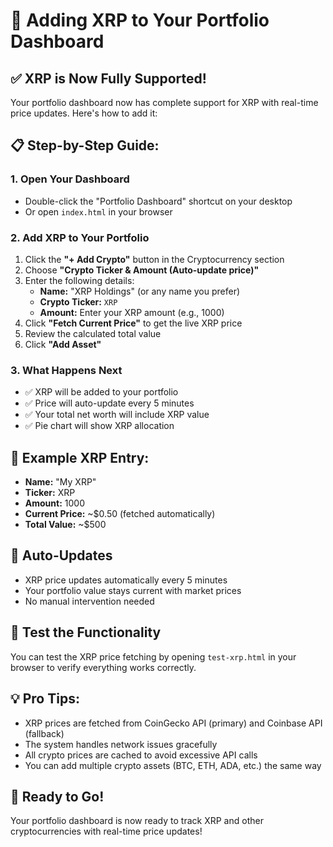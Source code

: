 # 🚀 Adding XRP to Your Portfolio Dashboard

## ✅ **XRP is Now Fully Supported!**

Your portfolio dashboard now has complete support for XRP with real-time price updates. Here's how to add it:

## 📋 **Step-by-Step Guide:**

### **1. Open Your Dashboard**
- Double-click the "Portfolio Dashboard" shortcut on your desktop
- Or open `index.html` in your browser

### **2. Add XRP to Your Portfolio**
1. Click the **"+ Add Crypto"** button in the Cryptocurrency section
2. Choose **"Crypto Ticker & Amount (Auto-update price)"**
3. Enter the following details:
   - **Name:** "XRP Holdings" (or any name you prefer)
   - **Crypto Ticker:** `XRP`
   - **Amount:** Enter your XRP amount (e.g., 1000)
4. Click **"Fetch Current Price"** to get the live XRP price
5. Review the calculated total value
6. Click **"Add Asset"**

### **3. What Happens Next**
- ✅ XRP will be added to your portfolio
- ✅ Price will auto-update every 5 minutes
- ✅ Your total net worth will include XRP value
- ✅ Pie chart will show XRP allocation

## 🎯 **Example XRP Entry:**
- **Name:** "My XRP"
- **Ticker:** XRP
- **Amount:** 1000
- **Current Price:** ~$0.50 (fetched automatically)
- **Total Value:** ~$500

## 🔄 **Auto-Updates**
- XRP price updates automatically every 5 minutes
- Your portfolio value stays current with market prices
- No manual intervention needed

## 🧪 **Test the Functionality**
You can test the XRP price fetching by opening `test-xrp.html` in your browser to verify everything works correctly.

## 💡 **Pro Tips:**
- XRP prices are fetched from CoinGecko API (primary) and Coinbase API (fallback)
- The system handles network issues gracefully
- All crypto prices are cached to avoid excessive API calls
- You can add multiple crypto assets (BTC, ETH, ADA, etc.) the same way

## 🎉 **Ready to Go!**
Your portfolio dashboard is now ready to track XRP and other cryptocurrencies with real-time price updates! 